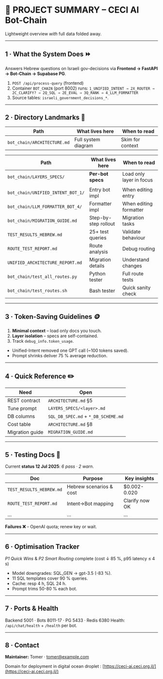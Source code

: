 # 📑 PROJECT SUMMARY – CECI AI Bot-Chain

Lightweight overview *with* full data folded away.

---

## 1 · What the System Does ⏩

Answers Hebrew questions on Israeli gov-decisions
via **Frontend → FastAPI → Bot-Chain → Supabase PG**.

1. `POST /api/process-query` (frontend)
2. Container `BOT_CHAIN` (port 8002) runs:
   `1_UNIFIED_INTENT → 2X_ROUTER → 2C_CLARIFY? → 2Q_SQL → 2E_EVAL → 3Q_RANK → 4_LLM_FORMATTER`
3. Source tables: `israeli_government_decisions_*`.

---

## 2 · Directory Landmarks 📂

| Path                        | What lives here     | When to read     |
| --------------------------- | ------------------- | ---------------- |
| `bot_chain/ARCHITECTURE.md` | Full system diagram | Skim for context |

| Path                              | What lives here      | When to read             |
| --------------------------------- | -------------------- | ------------------------ |
| `bot_chain/LAYERS_SPECS/`         | **Per-bot specs**    | Load only layer in focus |
|                                   |                      |                          |
| `bot_chain/UNIFIED_INTENT_BOT_1/` | Entry bot impl       | When editing entry       |
| `bot_chain/LLM_FORMATTER_BOT_4/`  | Formatter impl       | When editing formatter   |
| `bot_chain/MIGRATION_GUIDE.md`    | Step-by-step rollout | Migration tasks          |
| `TEST_RESULTS_HEBREW.md`          | 25+ test queries     | Validate behaviour       |
| `ROUTE_TEST_REPORT.md`            | Route analysis       | Debug routing            |
| `UNIFIED_ARCHITECTURE_REPORT.md`  | Migration details    | Understand changes       |
| `bot_chain/test_all_routes.py`    | Python tester        | Full route tests         |
| `bot_chain/test_routes.sh`        | Bash tester          | Quick sanity check       |

---

## 3 · Token-Saving Guidelines 🪙

1. **Minimal context** – load only docs you touch.
2. **Layer isolation** – specs are self-contained.
3. Track `debug_info.token_usage`.

* Unified-Intent removed one GPT call (\~100 tokens saved).
* Prompt shrinks deliver 75 % average reduction.

---

## 4 · Quick Reference ✏️

| Need            | Open                                |
| --------------- | ----------------------------------- |
| REST contract   | `ARCHITECTURE.md` §5                |
| Tune prompt     | `LAYERS_SPECS/<layer>.md`           |
| DB columns      | `SQL_DB_SPEC.md` + `*_DB_SCHEME.md` |
| Cost table      | `ARCHITECTURE.md` §8                |
| Migration guide | `MIGRATION_GUIDE.md`                |

---

## 5 · Testing Docs 🧪

Current **status 12 Jul 2025**: *6 pass · 2 warn*.

| Doc                      | Purpose                 | Key insights   |
| ------------------------ | ----------------------- | -------------- |
| `TEST_RESULTS_HEBREW.md` | Hebrew scenarios & cost | \$0.002-0.020  |
| `ROUTE_TEST_REPORT.md`   | Intent→Bot mapping      | Clarify now OK |
| …                        | …                       | …              |

**Failures ❌** – OpenAI quota; renew key or wait.

---

## 6 · Optimisation Tracker

*P1 Quick Wins* & *P2 Smart Routing* complete
(cost ↓ 85 %, p95 latency ≤ 4 s)‏

* Model downgrades: SQL\_GEN → gpt-3.5 (-83 %).
* 11 SQL templates cover 90 % queries.
* Cache: resp 4 h, SQL 24 h.
* Prompt trims 50-80 % each bot.

---

## 7 · Ports & Health

Backend 5001 · Bots 8011-17 · PG 5433 · Redis 6380
Health: `/api/chat/health` + `/health` per bot.

---

## 8 · Contact

**Maintainer:** Tomer · [tomer@example.com](mailto:tomer@example.com)

Domain for deployment in digital ocean droplet : [https://ceci-ai.ceci.org.il/](https://ceci-ai.ceci.org.il/)
